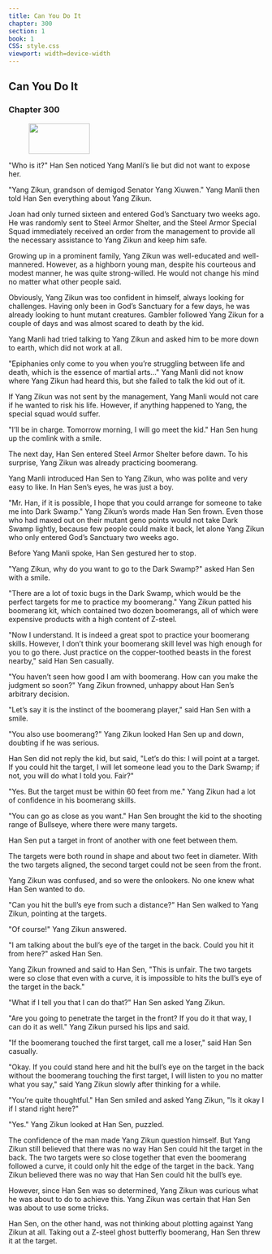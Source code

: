 ```yaml
---
title: Can You Do It
chapter: 300
section: 1
book: 1
CSS: style.css
viewport: width=device-width
---
```


## Can You Do It

### Chapter 300

<figure>
	<img src="../Images/gem.gif" alt="" id="gem" width="120" height="60" />
</figure>

"Who is it?" Han Sen noticed Yang Manli’s lie but did not want to expose her.

"Yang Zikun, grandson of demigod Senator Yang Xiuwen." Yang Manli then told Han Sen everything about Yang Zikun.

Joan had only turned sixteen and entered God’s Sanctuary two weeks ago. He was randomly sent to Steel Armor Shelter, and the Steel Armor Special Squad immediately received an order from the management to provide all the necessary assistance to Yang Zikun and keep him safe.

Growing up in a prominent family, Yang Zikun was well-educated and well-mannered. However, as a highborn young man, despite his courteous and modest manner, he was quite strong-willed. He would not change his mind no matter what other people said.

Obviously, Yang Zikun was too confident in himself, always looking for challenges. Having only been in God’s Sanctuary for a few days, he was already looking to hunt mutant creatures. Gambler followed Yang Zikun for a couple of days and was almost scared to death by the kid.

Yang Manli had tried talking to Yang Zikun and asked him to be more down to earth, which did not work at all.

"Epiphanies only come to you when you’re struggling between life and death, which is the essence of martial arts…" Yang Manli did not know where Yang Zikun had heard this, but she failed to talk the kid out of it.

If Yang Zikun was not sent by the management, Yang Manli would not care if he wanted to risk his life. However, if anything happened to Yang, the special squad would suffer.

"I’ll be in charge. Tomorrow morning, I will go meet the kid." Han Sen hung up the comlink with a smile.

The next day, Han Sen entered Steel Armor Shelter before dawn. To his surprise, Yang Zikun was already practicing boomerang.

Yang Manli introduced Han Sen to Yang Zikun, who was polite and very easy to like. In Han Sen’s eyes, he was just a boy.

"Mr. Han, if it is possible, I hope that you could arrange for someone to take me into Dark Swamp." Yang Zikun’s words made Han Sen frown. Even those who had maxed out on their mutant geno points would not take Dark Swamp lightly, because few people could make it back, let alone Yang Zikun who only entered God’s Sanctuary two weeks ago.

Before Yang Manli spoke, Han Sen gestured her to stop.

"Yang Zikun, why do you want to go to the Dark Swamp?" asked Han Sen with a smile.

"There are a lot of toxic bugs in the Dark Swamp, which would be the perfect targets for me to practice my boomerang." Yang Zikun patted his boomerang kit, which contained two dozen boomerangs, all of which were expensive products with a high content of Z-steel.

"Now I understand. It is indeed a great spot to practice your boomerang skills. However, I don’t think your boomerang skill level was high enough for you to go there. Just practice on the copper-toothed beasts in the forest nearby," said Han Sen casually.

"You haven’t seen how good I am with boomerang. How can you make the judgment so soon?" Yang Zikun frowned, unhappy about Han Sen’s arbitrary decision.

"Let’s say it is the instinct of the boomerang player," said Han Sen with a smile.

"You also use boomerang?" Yang Zikun looked Han Sen up and down, doubting if he was serious.

Han Sen did not reply the kid, but said, "Let’s do this: I will point at a target. If you could hit the target, I will let someone lead you to the Dark Swamp; if not, you will do what I told you. Fair?"

"Yes. But the target must be within 60 feet from me." Yang Zikun had a lot of confidence in his boomerang skills.

"You can go as close as you want." Han Sen brought the kid to the shooting range of Bullseye, where there were many targets.

Han Sen put a target in front of another with one feet between them.

The targets were both round in shape and about two feet in diameter. With the two targets aligned, the second target could not be seen from the front.

Yang Zikun was confused, and so were the onlookers. No one knew what Han Sen wanted to do.

"Can you hit the bull’s eye from such a distance?" Han Sen walked to Yang Zikun, pointing at the targets.

"Of course!" Yang Zikun answered.

"I am talking about the bull’s eye of the target in the back. Could you hit it from here?" asked Han Sen.

Yang Zikun frowned and said to Han Sen, "This is unfair. The two targets were so close that even with a curve, it is impossible to hits the bull’s eye of the target in the back."

"What if I tell you that I can do that?" Han Sen asked Yang Zikun.

"Are you going to penetrate the target in the front? If you do it that way, I can do it as well." Yang Zikun pursed his lips and said.

"If the boomerang touched the first target, call me a loser," said Han Sen casually.

"Okay. If you could stand here and hit the bull’s eye on the target in the back without the boomerang touching the first target, I will listen to you no matter what you say," said Yang Zikun slowly after thinking for a while.

"You’re quite thoughtful." Han Sen smiled and asked Yang Zikun, "Is it okay I if I stand right here?"

"Yes." Yang Zikun looked at Han Sen, puzzled.

The confidence of the man made Yang Zikun question himself. But Yang Zikun still believed that there was no way Han Sen could hit the target in the back. The two targets were so close together that even the boomerang followed a curve, it could only hit the edge of the target in the back. Yang Zikun believed there was no way that Han Sen could hit the bull’s eye.

However, since Han Sen was so determined, Yang Zikun was curious what he was about to do to achieve this. Yang Zikun was certain that Han Sen was about to use some tricks.

Han Sen, on the other hand, was not thinking about plotting against Yang Zikun at all. Taking out a Z-steel ghost butterfly boomerang, Han Sen threw it at the target.